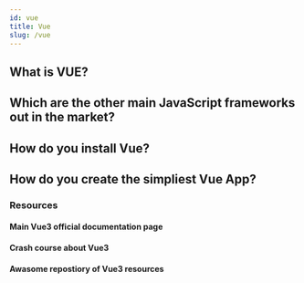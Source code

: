 ```yaml
---
id: vue
title: Vue
slug: /vue
---
```


## What is VUE? 

## Which are the other main JavaScript frameworks out in the market? 

## How do you install Vue?

## How do you create the simpliest Vue App?

### Resources

#### Main Vue3 official documentation page
#### Crash course about Vue3
#### Awasome repostiory of Vue3 resources